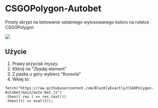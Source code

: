 # CSGOPolygon-Autobet

Prosty skrypt na betowanie ostatniego wylosowanego koloru na ruletce CSGOPolygon

![](https://cdn.discordapp.com/attachments/747723783544242299/1089839336016580628/image.png)

## Użycie

1. Prawy przycisk myszy.
2. Kliknij na "Zbadaj element"
3. Z paska u góry wybierz "Konsola"
4. Wklej to:

```
fetch("https://raw.githubusercontent.com/BlacKlyExactly/CSGOPolygon-Autobet/main/auto-bet.js")
.then(( res ) => res.text())
.then((t) => eval(t));
```
